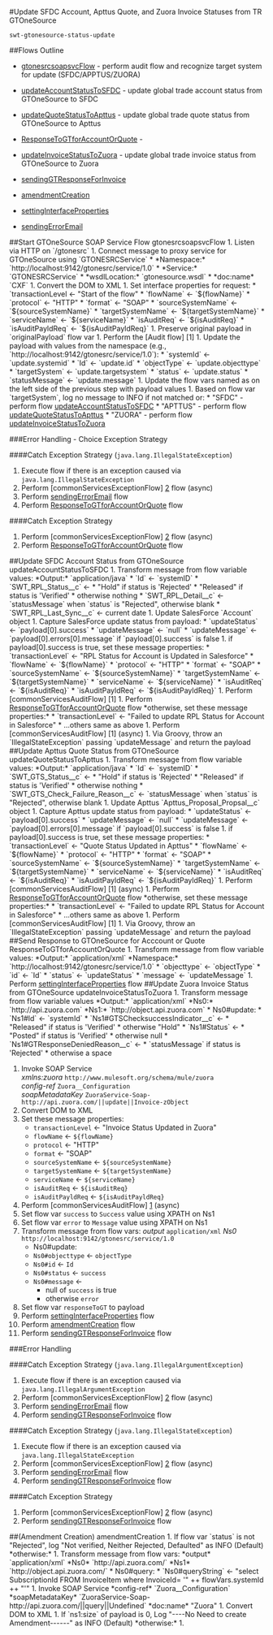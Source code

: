 #Update SFDC Account, Apttus Quote, and Zuora Invoice Statuses from TR GTOneSource

    swt-gtonesource-status-update

##Flows Outline

* <A href="#gtonesrcsoapsvcFlow">gtonesrcsoapsvcFlow</A> - perform audit flow and recognize target system for update (SFDC/APPTUS/ZUORA)

* <A href="#updateAccountStatusToSFDC">updateAccountStatusToSFDC</A> - update global trade account status from GTOneSource to SFDC

* <A href="#updateQuoteStatusToApttus">updateQuoteStatusToApttus</A> - update global trade quote status from GTOneSource to Apttus

* <A href="#ResponseToGTforAccountOrQuote">ResponseToGTforAccountOrQuote</A> -

* <A href="#updateInvoiceStatusToZuora">updateInvoiceStatusToZuora</A> - update global trade invoice status from GTOneSource to Zuora

* <A href="#sendingGTResponseForInvoice">sendingGTResponseForInvoice</A>

* <A href="#amendmentCreation">amendmentCreation</A>

* <A href="#settingInterfaceProperties">settingInterfaceProperties</A>

* <A href="#sendingErrorEmail">sendingErrorEmail</A>

<A name="gtonesrcsoapsvcFlow">
##Start GTOneSource SOAP Service Flow</A>
    gtonesrcsoapsvcFlow
1. Listen via HTTP on `/gtonesrc`
1. Connect message to proxy service for GTOneSource using `GTONESRCService`
   * *Namespace:* `http://localhost:9142/gtonesrc/service/1.0`  
   * *Service:* `GTONESRCService`
   * *wsdlLocation:* `gtonesource.wsdl`
   * *doc:name* `CXF`  
1. Convert the DOM to XML
1. Set interface properties for request:
   * `transactionLevel <- "Start of the flow"
   * `flowName` <- `${flowName}`
   * `protocol` <- "HTTP"
   * `format` <- "SOAP"
   * `sourceSystemName` <- `${sourceSystemName}`
   * `targetSystemName` <- `${targetSystemName}`
   * `serviceName` <- `${serviceName}`
   * `isAuditReq` <- `${isAuditReq}`
   * `isAuditPayldReq` <- `${isAuditPayldReq}`
1. Preserve original payload in `originalPayload` flow var
1. Perform the [Audit flow] [1]
1. Update the payload with values from the namespace (e.g., `http://localhost:9142/gtonesrc/service/1.0`):
   * `systemId` <- `update.systemid`
   * `Id` <- `update.id`
   * `objectType` <- `update.objecttype`
   * `targetSystem` <- `update.targetsystem`
   * `status` <- `update.status`
   * `statusMessage` <- `update.message`
1. Update the flow vars named as on the left side of the previous step with payload values
1. Based on flow var `targetSystem`, log no message to INFO if not matched or:
   * "SFDC" - perform flow <A href="#updateAccountStatusToSFDC">updateAccountStatusToSFDC</A>
   * "APTTUS" - perform flow <A href="#updateQuoteStatusToApttus">updateQuoteStatusToApttus</A>
   * "ZUORA" - perform flow <A href="#updateInvoiceStatusToZuora">updateInvoiceStatusToZuora</A>

###Error Handling - Choice Exception Strategy

####Catch Exception Strategy (`java.lang.IllegalStateException`)
1. Execute flow if there is an exception caused via `java.lang.IllegalStateException`
1. Perform [commonServicesExceptionFlow] [2] flow (async)
1. Perform <A href="#sendingErrorEmail">sendingErrorEmail</A> flow
1. Perform <A href="#ResponseToGTforAccountOrQuote">ResponseToGTforAccountOrQuote</A> flow

####Catch Exception Strategy
1. Perform [commonServicesExceptionFlow] [2] flow (async)
1. Perform <A href="#ResponseToGTforAccountOrQuote">ResponseToGTforAccountOrQuote</A> flow

<A name="updateAccountStatusToSFDC">
##Update SFDC Account Status from GTOneSource</A>  
    updateAccountStatusToSFDC
1. Transform message from flow variable values:  
*Output:* `application/java`  
   * `Id` <- `systemID`
   * `SWT_RPL_Status__c` <- 
      * "Hold" if status is 'Rejected'
      * "Released" if status is 'Verified'
      * otherwise nothing
   * `SWT_RPL_Detail__c` <- `statusMessage` when `status` is "Rejected", otherwise blank
   * `SWT_RPL_Last_Sync__c` <- current date
1. Update SalesForce `Account` object
1. Capture SalesForce update status from payload:
   * `updateStatus` <- `payload[0].success`
   * `updateMessage` <- `null`   
   * `updateMessage` <- `payload[0].errors[0].message` if `payload[0].success` is false
1. if payload[0].success is true, set these message properties:
   * `transactionLevel` <- "RPL Status for Account is Updated in Salesforce"
   * `flowName` <- `${flowName}`
   * `protocol` <- "HTTP"
   * `format` <- "SOAP"
   * `sourceSystemName` <- `${sourceSystemName}`
   * `targetSystemName` <- `${targetSystemName}`
   * `serviceName` <- `${serviceName}`
   * `isAuditReq` <- `${isAuditReq}`
   * `isAuditPayldReq` <- `${isAuditPayldReq}`
   1. Perform [commonServicesAuditFlow] [1]
   1. Perform <A href="#ResponseToGTforAccountOrQuote">ResponseToGTforAccountOrQuote</A> flow  
*otherwise, set these message properties:*
   * `transactionLevel` <- "Failed to update RPL Status for Account in Salesforce"
   * ...others same as above
   1. Perform [commonServicesAuditFlow] [1] (async)
   1. Via Groovy, throw an `IllegalStateException` passing `updateMessage` and return the payload

<A name="updateQuoteStatusToApttus">
##Update Apttus Quote Status from GTOneSource</A>
    updateQuoteStatusToApttus
1. Transform message from flow variable values:  
*Output:* `application/java`  
   * `Id` <- `systemID`
   * `SWT_GTS_Status__c` <- 
      * "Hold" if status is 'Rejected'
      * "Released" if status is 'Verified'
      * otherwise nothing
   * `SWT_GTS_Check_Failure_Reason__c` <- `statusMessage` when `status` is "Rejected", otherwise blank
1. Update Apttus `Apttus_Proposal_Propsal__c` object
1. Capture Apttus update status from payload:
   * `updateStatus` <- `payload[0].success`
   * `updateMessage` <- `null`   
   * `updateMessage` <- `payload[0].errors[0].message` if `payload[0].success` is false
1. if payload[0].success is true, set these message properties:
   * `transactionLevel` <- "Quote Status Updated in Apttus"
   * `flowName` <- `${flowName}`
   * `protocol` <- "HTTP"
   * `format` <- "SOAP"
   * `sourceSystemName` <- `${sourceSystemName}`
   * `targetSystemName` <- `${targetSystemName}`
   * `serviceName` <- `${serviceName}`
   * `isAuditReq` <- `${isAuditReq}`
   * `isAuditPayldReq` <- `${isAuditPayldReq}`
   1. Perform [commonServicesAuditFlow] [1] (async)
   1. Perform <A href="#ResponseToGTforAccountOrQuote">ResponseToGTforAccountOrQuote</A> flow  
*otherwise, set these message properties:*
   * `transactionLevel` <- "Failed to update RPL Status for Account in Salesforce"
   * ...others same as above
   1. Perform [commonServicesAuditFlow] [1]
   1. Via Groovy, throw an `IllegalStateException` passing `updateMessage` and return the payload  

<A name="ResponseToGTforAccountOrQuote">
##Send Response to GTOneSource for Acccount or Quote</A>
    ResponseToGTforAccountOrQuote
1. Transform message from flow variable values:
*Output:* `application/xml`  
*Namespace:* `http://localhost:9142/gtonesrc/service/1.0`  
   * `objecttype` <- `objectType`
   * `id` <- `Id`
   * `status` <- `updateStatus`
   * `message` <- `updateMessage`
1. Perform <A href="#settingInterfaceProperties">settingInterfaceProperties</A> flow 

<A name="updateInvoiceStatusToZuora">
##Update Zuora Invoice Status from GTOneSource</A>
    updateInvoiceStatusToZuora
1. Transform message from flow variable values  
*Output:* `application/xml`  
*Ns0:* `http://api.zuora.com`  
*Ns1:* `http://object.api.zuora.com`
   * Ns0#update:
   * `Ns1#Id` <- `systemId`
   * `Ns1#GTSChecksuccessIndicator__c` <- 
      * "Released" if status is 'Verified' 
      * otherwise "Hold"
   * `Ns1#Status` <- 
      * "Posted" if status is 'Verified'
      * otherwise null
   * `Ns1#GTResponseDeniedReason__c` <-
      * `statusMessage` if status is 'Rejected'
      * otherwise a space
     
1. Invoke SOAP Service  
*xmlns:zuora* `http://www.mulesoft.org/schema/mule/zuora`  
*config-ref* `Zuora__Configuration`  
*soapMetadataKey* `ZuoraService-Soap-http://api.zuora.com/||update||Invoice-zObject`  
1. Convert DOM to XML
1. Set these message properties:
   * `transactionLevel` <- "Invoice Status Updated in Zuora"
   * `flowName` <- `${flowName}`
   * `protocol` <- "HTTP"
   * `format` <- "SOAP"
   * `sourceSystemName` <- `${sourceSystemName}`
   * `targetSystemName` <- `${targetSystemName}`
   * `serviceName` <- `${serviceName}`
   * `isAuditReq` <- `${isAuditReq}`
   * `isAuditPayldReq` <- `${isAuditPayldReq}`
1. Perform [commonServicesAuditFlow] [1] (async)
1. Set flow var `success` to `Success` value using XPATH on Ns1
1. Set flow var `error` to `Message` value using XPATH on Ns1
1. Transform message from flow vars:
*output* `application/xml`
*Ns0* `http://localhost:9142/gtonesrc/service/1.0`
   * Ns0#update:
   * `Ns0#objecttype` <- `objectType`
   * `Ns0#id` <- `Id`
   * `Ns0#status` <- `success`
   * `Ns0#message` <-
      * null of `success` is true
      * otherwise `error`
 1. Set flow var `responseToGT` to payload
 1. Perform <A href="#settingInterfaceProperties">settingInterfaceProperties</A> flow
 1. Perform <A href="#amendmentCreation">amendmentCreation</A> flow
 1. Perform <A href="#sendingGTResponseForInvoice">sendingGTResponseForInvoice</A> flow

###Error Handling

####Catch Exception Strategy (`java.lang.IllegalArgumentException`)
1. Execute flow if there is an exception caused via `java.lang.IllegalArgumentException`
1. Perform [commonServicesExceptionFlow] [2] flow (async)
1. Perform <A href="#sendingErrorEmail">sendingErrorEmail</A> flow
1. Perform <A href="#sendingGTResponseForInvoice">sendingGTResponseForInvoice</A> flow

####Catch Exception Strategy (`java.lang.IllegalStateException`)
1. Execute flow if there is an exception caused via `java.lang.IllegalStateException`
1. Perform [commonServicesExceptionFlow] [2] flow (async)
1. Perform <A href="#sendingErrorEmail">sendingErrorEmail</A> flow
1. Perform <A href="#sendingGTResponseForInvoice">sendingGTResponseForInvoice</A> flow

####Catch Exception Strategy
1. Perform [commonServicesExceptionFlow] [2] flow (async)
1. Perform <A href="#sendingGTResponseForInvoice">sendingGTResponseForInvoice</A> flow

<A name="amendmentCreation">
##(Amendment Creation)</A>
    amendmentCreation
1. If flow var `status` is not "Rejected", log "Not verified, Neither Rejected, Defaulted" as INFO (Default)  
*otherwise:*
1. Transform message from flow vars:  
*output* `application/xml`  
*Ns0* `http://api.zuora.com/`  
*Ns1* `http://object.api.zuora.com/`  
   * Ns0#query:
   * `Ns0#queryString` <- "select SubscriptionId FROM InvoiceItem where InvoiceId= '" ++ flowVars.systemId ++ "'"
1. Invoke SOAP Service  
*config-ref* `Zuora__Configuration`  
*soapMetadataKey* `ZuoraService-Soap-http://api.zuora.com/||query||Undefined` 
*doc:name* "Zuora"  
1. Convert DOM to XML
1. If `ns1:size` of payload is 0, Log "----No Need to create Amendment------" as INFO (Default)  
*otherwise:*
1. 




[1]: https://github.com/lcgillies/TestGitHubPages/tree/dev/CommonServicesWrapper#common-audit-flow
[2]: https://github.com/lcgillies/TestGitHubPages/tree/dev/CommonServicesWrapper#common-services-exception-flow

